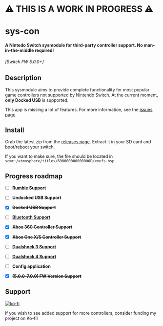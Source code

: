# ⚠ THIS IS A WORK IN PROGRESS ⚠

# sys-con

#### A Nintedo Switch sysmodule for third-party controller support. No man-in-the-middle required! 
###### \[Switch FW 5.0.0+\]


## Description
This sysmodule aims to provide complete functionality for most popular game controllers not supported by Nintendo Switch.
At the current moment, **only Docked USB** is supported. 

This app is missing a lot of features. For more information, see the [issues page](https://github.com/cathery/sys-con/issues).

## Install

Grab the latest zip from the [releases page](https://github.com/cathery/sys-con/releases). Extract it in your SD card and boot/reboot your switch.

If you want to make sure, the file should be located in `sdmc:/atmosphere/titles/690000000000000D/exefs.nsp`

## Progress roadmap
- [ ] **[Rumble Support](https://github.com/cathery/sys-con/issues/1)**
- [ ] **Undocked USB Support**
- [x] **~~Docked USB Support~~**
- [ ] **[Bluetooth Support](https://github.com/cathery/sys-con/issues/5)**

- [x] **~~Xbox 360 Controller Support~~**
- [x] **~~Xbox One X/S Controller Support~~**
- [ ] **[Dualshock 3 Support](https://github.com/cathery/sys-con/issues/3)**
- [ ] **[Dualshock 4 Support](https://github.com/cathery/sys-con/issues/4)**
- [ ] **Config application**
- [x] **~~\[5.0.0-7.0.0\] FW Version Support~~**

## Support
[![ko-fi](https://www.ko-fi.com/img/githubbutton_sm.svg)](https://ko-fi.com/H2H316ZQV)

If you wish to see added support for more controllers, consider funding my project on Ko-fi!
